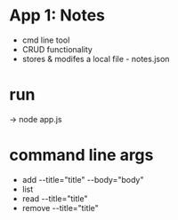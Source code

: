 # App 1: Notes

- cmd line tool
- CRUD functionality
- stores & modifes a local file - notes.json

# run

-> node app.js

# command line args

- add --title="title" --body="body"
- list
- read --title="title"
- remove --title="title"
